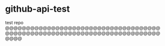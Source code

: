 # github-api-test
test repo
@@@@@@@@@@@@@@@@@@@@@@@@@@@@@@@@@@@@@@@@@@@@@@@@@@@@@@@@@@@@@@@@@@@@@@@@@@@@@@
